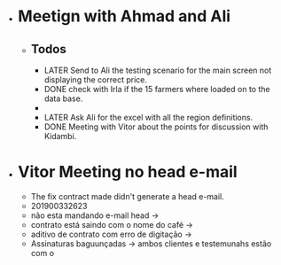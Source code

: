 - # Meetign with Ahmad and Ali
	- ## Todos
		- LATER Send to Ali the testing scenario for the main screen not displaying the correct price.
		- DONE check with Irla if the 15 farmers where loaded on to the data base.
		-
		- LATER Ask Ali for the excel with all the region definitions.
		- DONE Meeting with Vitor about the points for discussion with Kidambi.
- # Vitor Meeting no head e-mail
	- The fix contract made didn't generate a head e-mail.
	- 201900332623
	- não esta mandando e-mail head ->
	- contrato está saindo com o nome do café ->
	- aditivo de contrato com erro de digitação ->
	- Assinaturas baguunçadas -> ambos clientes e testemunahs estão com o